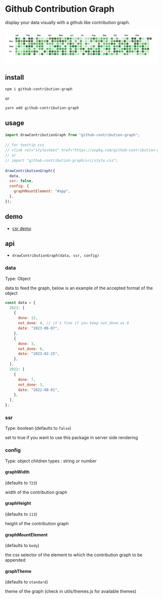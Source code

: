 # Github Contribution Graph

display your data visually with a github like contribution graph.

![example of github contribution graph in action](https://raw.githubusercontent.com/AyushSaini00/github-contribution-graph/main/public/github-contribution-graph.png)

## install

```bash
npm i github-contribution-graph
```

or

```bash
yarn add github-contribution-graph
```

## usage

```js
import drawContributionGraph from "github-contribution-graph";

// for toottip css
// <link rel="stylesheet" href="https://unpkg.com/github-contribution-graph/src/style.css" crossorigin="anonymous">
// or
// import "github-contribution-graph/src/style.css";

drawContributionGraph({
  data,
  ssr: false,
  config: {
    graphMountElement: "#app",
  },
});
```

## demo

- [csr demo](https://stackblitz.com/edit/csr-github-contribution-graph-demo?file=index.js)
<!-- - [ssr demo]() -->

## api

- `drawContributionGraph(data, ssr, config)`

### data

Type: Object

data to feed the graph, below is an example of the accepted format of the object

```js
const data = {
  2023: [
    {
      done: 12,
      not_done: 4, // it's fine if you keep not_done as 0
      date: "2023-06-07",
    },
    {
      done: 3,
      not_done: 6,
      date: "2023-02-25",
    },
  ],
  2022: [
    {
      done: 7,
      not_done: 3,
      date: "2022-08-01",
    },
  ],
};
```

### ssr
Type: boolean (defaults to `false`)

set to true if you want to use this package in server side rendering

### config

Type: object
children types : string or number

#### graphWidth

(defaults to `723`)

width of the contribution graph

#### graphHeight

(defaults to `113`)

height of the contribution graph

#### graphMountElement

(defaults to `body`)

the css selector of the element to which the contribution graph to be appended

#### graphTheme

(defaults to `standard`)

theme of the graph (check in utils/themes.js for available themes)
